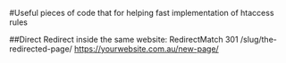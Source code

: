 #Useful pieces of code that for helping fast implementation of htaccess rules

##Direct Redirect inside the same website:
RedirectMatch 301 /slug/the-redirected-page/ https://yourwebsite.com.au/new-page/